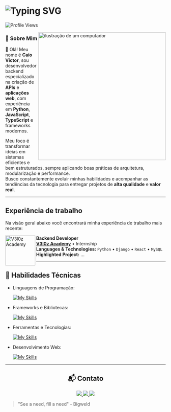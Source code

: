 <h1 align="left">
  <img src="https://readme-typing-svg.herokuapp.com?font=Fira+Code&pause=1000&color=fcfcfc&vCenter=true&random=false&width=435&lines=Ol%C3%A1%2C+eu+sou+o+Mits!" alt="Typing SVG" />
</h1>

![Profile Views](https://komarev.com/ghpvc/?username=mitsukiie&color=red) 

<img src="https://raw.githubusercontent.com/MicaelliMedeiros/micaellimedeiros/master/image/computer-illustration.png" alt="ilustração de um computador" min-width="250px" max-width="250px" width="400px" align="right">

### 📝 **Sobre Mim**
<p align="left"> 
  
 👋 Olá! Meu nome é **Caio Victor**, sou desenvolvedor backend especializado na criação de **APIs** e **aplicações web**, com experiência em **Python**, **JavaScript**, **TypeScript** e frameworks modernos.  

Meu foco é transformar ideias em sistemas eficientes e bem estruturados, sempre aplicando boas práticas de arquitetura, modularização e performance.  
Busco constantemente evoluir minhas habilidades e acompanhar as tendências da tecnologia para entregar projetos de **alta qualidade** e **valor real**.
</p>

---

## Experiência de trabalho

Na visão geral abaixo você encontrará minha experiência de trabalho mais recente:

[<img align="left" height="94px" width="94px" alt="V3l0z Academy" src="https://github.com/projeto-v3l0z.png"/>](https://github.com/projeto-v3l0z)

**Backend Developer** \
[**V3l0z Academy**](https://github.com/projeto-v3l0z) • Internship \
**Languages & Technologies:** `Python` • `Django` • `React` • `MySQL` \
**Highlighted Project:** ...

---  

## 🔹 Habilidades Técnicas

- Linguagens de Programação: 

    [![My Skills](https://skillicons.dev/icons?i=ts,js,python,dart)](https://skillicons.dev)
- Frameworks e Bibliotecas: 

    [![My Skills](https://skillicons.dev/icons?i=nodejs,bun,discordjs,django,flutter)](https://skillicons.dev)
- Ferramentas e Tecnologias: 

    [![My Skills](https://skillicons.dev/icons?i=vscode,git,github)](https://skillicons.dev)
- Desenvolvimento Web:

    [![My Skills](https://skillicons.dev/icons?i=html,css,bootstrap,php)](https://skillicons.dev)

---

<h2 align="center">📬 Contato</h2>

<p align="center">
  <a href="https://www.linkedin.com/in/caio-victor-66715b309/">
    <img src="https://img.shields.io/badge/-LinkedIn-0A66C2?style=for-the-badge&logo=linkedin&logoColor=white" />
  </a>
  <a href="https://discord.com/users/1098021115571490947">
    <img src="https://img.shields.io/badge/-Discord-5865F2?style=for-the-badge&logo=discord&logoColor=white" />
  </a>
  <a href="mailto:c.victor3815@gmail.com">
    <img src="https://img.shields.io/badge/-Email-EA4335?style=for-the-badge&logo=gmail&logoColor=white" />
  </a>
</p>

> "See a need, fill a need" - Bigweld



